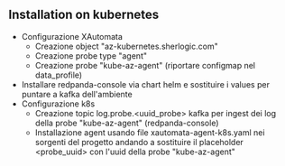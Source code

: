 ## Installation on kubernetes
- Configurazione XAutomata
	- Creazione object "az-kubernetes.sherlogic.com"
	- Creazione probe type "agent"
	- Creazione probe  "kube-az-agent" (riportare configmap nel data_profile)
- Installare redpanda-console via chart helm e sostituire i values per puntare a kafka dell'ambiente
- Configurazione k8s
	- Creazione topic log.probe.<uuid_probe> kafka per ingest dei log della probe "kube-az-agent" (redpanda-console)
	- Installazione agent usando file xautomata-agent-k8s.yaml nei sorgenti del progetto andando a sostituire il placeholder <probe_uuid> con l'uuid della probe "kube-az-agent"
